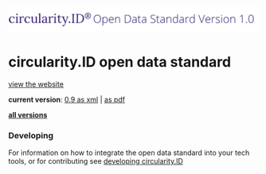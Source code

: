 ![circularity id logo](logo.jpg)

# circularity.ID open data standard

[view the website](https://circularity.id)

__current version__: [0.9 as xml](https://github.com/circularfashion/cf-circularity-id-standard/blob/master/schema/0.9/schema.rng) | [as pdf](#)

__[all versions](https://github.com/circularfashion/cf-circularity-id-standard/tree/master/schema)__


### Developing

For information on how to integrate the open data standard into your tech tools, or for contributing see [developing circularity.ID](develop.md)
